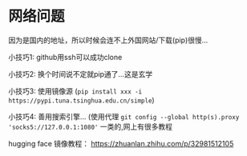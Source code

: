 # 网络问题
因为是国内的地址，所以时候会连不上外国网站/下载(pip)很慢...

小技巧1: github用ssh可以成功clone

小技巧2: 换个时间说不定就pip通了...这是玄学

小技巧3: 使用镜像源 (`pip install xxx -i https://pypi.tuna.tsinghua.edu.cn/simple`)

小技巧4: 善用搜索引擎... (使用代理 `git config --global http(s).proxy 'socks5://127.0.0.1:1080'` 一类的,网上有很多教程

hugging face 镜像教程： https://zhuanlan.zhihu.com/p/32981512105